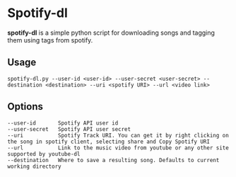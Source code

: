 # Spotify-dl

**spotify-dl** is a simple python script for downloading songs and tagging them using tags from spotify.

Usage
---
`spotify-dl.py --user-id <user-id> --user-secret <user-secret> --destination <destination> --uri <spotify URI> --url <video link>`

Options
---
    --user-id       Spotify API user id
    --user-secret   Spotify API user secret
    --uri           Spotify Track URI. You can get it by right clicking on the song in spotify client, selecting share and Copy Spotify URI
    --url           Link to the music video from youtube or any other site supported by youtube-dl
    --destination   Where to save a resulting song. Defaults to current working directory